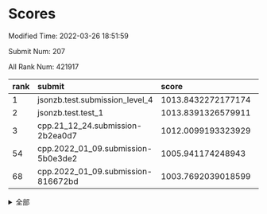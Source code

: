 # Scores

Modified Time: 2022-03-26 18:51:59

Submit Num: 207

All Rank Num: 421917

| rank |               submit               |       score        |       sigma        | pk_num |
| :--- | :--------------------------------- | :----------------- | :----------------- | :----- |
| 1    | jsonzb.test.submission_level_4     | 1013.8432272177174 | 0.8241763003149807 | 8155   |
| 2    | jsonzb.test.test_1                 | 1013.8391326579911 | 0.8516476291617286 | 8155   |
| 3    | cpp.21_12_24.submission-2b2ea0d7   | 1012.0099193323929 | 0.7872113027270966 | 8155   |
| 54   | cpp.2022_01_09.submission-5b0e3de2 | 1005.941174248943  | 0.7105028239277994 | 8147   |
| 68   | cpp.2022_01_09.submission-816672bd | 1003.7692039018599 | 0.7193840516755567 | 8151   |


<details>
<summary>全部</summary>

| rank |                 submit                 |       score        |       sigma        | pk_num |
| :--- | :------------------------------------- | :----------------- | :----------------- | :----- |
| 1    | jsonzb.test.submission_level_4         | 1013.8432272177174 | 0.8241763003149807 | 8155   |
| 2    | jsonzb.test.test_1                     | 1013.8391326579911 | 0.8516476291617286 | 8155   |
| 3    | cpp.21_12_24.submission-2b2ea0d7       | 1012.0099193323929 | 0.7872113027270966 | 8155   |
| 4    | gobigger.level_3.submission_level_3_11 | 1011.8882263676561 | 0.7818270960575789 | 8154   |
| 5    | gobigger.level_3.submission_level_3_48 | 1011.7511451161193 | 0.7785805493956496 | 8154   |
| 6    | gobigger.level_3.submission_level_3_2  | 1011.5336195712842 | 0.778050421829803  | 8152   |
| 7    | gobigger.level_3.submission_level_3_5  | 1011.4443842723167 | 0.768712093363705  | 8153   |
| 8    | gobigger.level_3.submission_level_3_18 | 1011.0603741985959 | 0.7575717555252316 | 8153   |
| 9    | gobigger.level_3.submission_level_3_29 | 1010.9136365356934 | 0.7669861685242477 | 8156   |
| 10   | gobigger.level_3.submission_level_3_30 | 1010.861071295568  | 0.7718488470210385 | 8151   |
| 11   | gobigger.level_3.submission_level_3_16 | 1010.8466896657835 | 0.7680612822019273 | 8153   |
| 12   | gobigger.level_3.submission_level_3_23 | 1010.8084375207105 | 0.743050337742318  | 8154   |
| 13   | gobigger.level_3.submission_level_3_3  | 1010.7563508808266 | 0.7606633850637595 | 8154   |
| 14   | gobigger.level_3.submission_level_3_19 | 1010.6544712478016 | 0.7728768445311596 | 8151   |
| 15   | gobigger.level_3.submission_level_3_14 | 1010.4367293081806 | 0.7574934440925181 | 8151   |
| 16   | gobigger.level_3.submission_level_3_7  | 1010.4224554382919 | 0.7720746164475502 | 8157   |
| 17   | gobigger.level_3.submission_level_3_25 | 1010.3778107700903 | 0.7683595518281484 | 8150   |
| 18   | gobigger.level_3.submission_level_3_6  | 1010.3777549887969 | 0.7435656588486893 | 8157   |
| 19   | gobigger.level_3.submission_level_3_43 | 1010.3703498367149 | 0.7598797045642475 | 8156   |
| 20   | gobigger.level_3.submission_level_3_0  | 1010.2898972237198 | 0.7590421449156415 | 8151   |
| 21   | gobigger.level_3.submission_level_3_44 | 1010.2692909381689 | 0.7543054429863527 | 8156   |
| 22   | gobigger.level_3.submission_level_3_13 | 1010.2015062537365 | 0.7590086519889833 | 8152   |
| 23   | gobigger.level_3.submission_level_3_31 | 1010.1433946544206 | 0.7565039907437761 | 8152   |
| 24   | gobigger.level_3.submission_level_3_26 | 1010.1306854259752 | 0.7436399436987053 | 8148   |
| 25   | gobigger.level_3.submission_level_3_27 | 1010.1099997815509 | 0.749047264516055  | 8154   |
| 26   | gobigger.level_3.submission_level_3_21 | 1010.03140590084   | 0.7390175268768255 | 8156   |
| 27   | gobigger.level_3.submission_level_3_38 | 1010.0201206919713 | 0.7767902382270375 | 8151   |
| 28   | gobigger.level_3.submission_level_3_12 | 1010.0133992801415 | 0.7757808029104587 | 8150   |
| 29   | gobigger.level_3.submission_level_3_39 | 1009.9827017159928 | 0.7545962033229829 | 8153   |
| 30   | gobigger.level_3.submission_level_3_49 | 1009.9780941316491 | 0.7775257952813438 | 8155   |
| 31   | gobigger.level_3.submission_level_3_4  | 1009.9414842601507 | 0.767523228547764  | 8149   |
| 32   | gobigger.level_3.submission_level_3_35 | 1009.7532716377506 | 0.7381543717748683 | 8156   |
| 33   | gobigger.level_3.submission_level_3_20 | 1009.7371478355602 | 0.7314066721861163 | 8152   |
| 34   | gobigger.level_3.submission_level_3_40 | 1009.7346321749382 | 0.7386338354465162 | 8156   |
| 35   | gobigger.level_3.submission_level_3_42 | 1009.6923977465732 | 0.7627806397915191 | 8152   |
| 36   | gobigger.level_3.submission_level_3_37 | 1009.5855026756077 | 0.7575561217836525 | 8152   |
| 37   | gobigger.level_3.submission_level_3_46 | 1009.5816303273143 | 0.785404591335421  | 8154   |
| 38   | gobigger.level_3.submission_level_3_41 | 1009.5019347220057 | 0.7535047476476905 | 8150   |
| 39   | gobigger.level_3.submission_level_3_15 | 1009.3438433864844 | 0.7556653075035554 | 8148   |
| 40   | gobigger.level_3.submission_level_3_36 | 1009.2200859046834 | 0.7506612026935207 | 8154   |
| 41   | gobigger.level_3.submission_level_3_24 | 1009.2010384441502 | 0.7422967816584277 | 8161   |
| 42   | gobigger.level_3.submission_level_3_17 | 1009.1314329585825 | 0.7438844468466338 | 8149   |
| 43   | gobigger.level_3.submission_level_3_33 | 1009.0416519158848 | 0.7571753723515197 | 8152   |
| 44   | gobigger.level_3.submission_level_3_9  | 1009.0331596732619 | 0.7606183079434722 | 8153   |
| 45   | gobigger.level_3.submission_level_3_10 | 1009.0300645752282 | 0.7476262059962971 | 8152   |
| 46   | gobigger.level_3.submission_level_3_1  | 1008.9413166149764 | 0.7632738468533822 | 8151   |
| 47   | gobigger.level_3.submission_level_3_22 | 1008.844301620922  | 0.7437877860000345 | 8154   |
| 48   | gobigger.level_3.submission_level_3_47 | 1008.779769732753  | 0.7646903152964138 | 8147   |
| 49   | gobigger.level_3.submission_level_3_8  | 1008.7335185591752 | 0.7544575804822947 | 8151   |
| 50   | gobigger.level_3.submission_level_3_34 | 1008.4614126511376 | 0.75712479153419   | 8152   |
| 51   | gobigger.level_3.submission_level_3_32 | 1008.2690296766252 | 0.7580987829485175 | 8150   |
| 52   | gobigger.level_3.submission_level_3_45 | 1008.0719040988164 | 0.7400760786623112 | 8151   |
| 53   | gobigger.level_3.submission_level_3_28 | 1007.4991889484229 | 0.7283529707172501 | 8151   |
| 54   | cpp.2022_01_09.submission-5b0e3de2     | 1005.941174248943  | 0.7105028239277994 | 8147   |
| 55   | gobigger.level_1.submission_level_1_27 | 1005.0913709969258 | 0.7166565942540334 | 8156   |
| 56   | gobigger.level_1.submission_level_1_7  | 1004.7155281008272 | 0.7264671564955675 | 8152   |
| 57   | gobigger.level_1.submission_level_1_14 | 1004.5324465366592 | 0.722359492188103  | 8157   |
| 58   | gobigger.level_1.submission_level_1_1  | 1004.3431253646108 | 0.720188643464236  | 8155   |
| 59   | gobigger.level_1.submission_level_1_41 | 1004.3420489695278 | 0.7111299225594111 | 8153   |
| 60   | gobigger.level_1.submission_level_1_2  | 1004.0297968897253 | 0.7117763042568519 | 8149   |
| 61   | gobigger.level_1.submission_level_1_47 | 1004.0263091916912 | 0.7129891156911963 | 8156   |
| 62   | gobigger.level_1.submission_level_1_34 | 1004.0011765547308 | 0.7157491504904806 | 8153   |
| 63   | gobigger.level_1.submission_level_1_28 | 1003.9904196260932 | 0.7138620987484712 | 8152   |
| 64   | gobigger.level_1.submission_level_1_33 | 1003.9574420240313 | 0.7213897497544072 | 8154   |
| 65   | gobigger.level_1.submission_level_1_23 | 1003.9558224537055 | 0.7216340905106078 | 8156   |
| 66   | gobigger.level_1.submission_level_1_5  | 1003.9529760802251 | 0.7170851214610067 | 8152   |
| 67   | gobigger.level_1.submission_level_1_32 | 1003.9390716769146 | 0.7036594657517642 | 8156   |
| 68   | cpp.2022_01_09.submission-816672bd     | 1003.7692039018599 | 0.7193840516755567 | 8151   |
| 69   | gobigger.level_1.submission_level_1_30 | 1003.6945302013959 | 0.7085324923663493 | 8153   |
| 70   | gobigger.level_1.submission_level_1_18 | 1003.6898917303525 | 0.7220024058425727 | 8154   |
| 71   | gobigger.level_1.submission_level_1_40 | 1003.6853113135874 | 0.7059313549484285 | 8153   |
| 72   | gobigger.level_1.submission_level_1_48 | 1003.6643475981455 | 0.7273113272158943 | 8146   |
| 73   | gobigger.level_1.submission_level_1_3  | 1003.6505655803128 | 0.7146494524593404 | 8154   |
| 74   | gobigger.level_1.submission_level_1_15 | 1003.6327539870792 | 0.7143934589591211 | 8160   |
| 75   | gobigger.level_1.submission_level_1_20 | 1003.610075084521  | 0.7302537351415842 | 8156   |
| 76   | gobigger.level_1.submission_level_1_43 | 1003.6006835693935 | 0.7196670916231366 | 8155   |
| 77   | gobigger.level_1.submission_level_1_16 | 1003.5358427674413 | 0.7136727165450898 | 8150   |
| 78   | gobigger.level_1.submission_level_1_9  | 1003.5265821154304 | 0.7119827310916641 | 8153   |
| 79   | gobigger.level_1.submission_level_1_8  | 1003.4671760028117 | 0.726938795338573  | 8153   |
| 80   | gobigger.level_1.submission_level_1_29 | 1003.4632199214437 | 0.716017034036772  | 8152   |
| 81   | gobigger.level_1.submission_level_1_39 | 1003.4607375881109 | 0.7082871035593259 | 8147   |
| 82   | gobigger.level_1.submission_level_1_26 | 1003.454194417068  | 0.7167656017525408 | 8153   |
| 83   | gobigger.level_1.submission_level_1_38 | 1003.4291975321172 | 0.723392325820769  | 8153   |
| 84   | gobigger.level_1.submission_level_1_49 | 1003.3548786565402 | 0.7202464702689605 | 8151   |
| 85   | gobigger.level_1.submission_level_1_35 | 1003.3331278193513 | 0.7136435474022965 | 8156   |
| 86   | gobigger.level_1.submission_level_1_46 | 1003.2754381569674 | 0.7132899385477003 | 8152   |
| 87   | gobigger.level_1.submission_level_1_13 | 1003.1856650635253 | 0.7264503969060421 | 8152   |
| 88   | gobigger.level_1.submission_level_1_22 | 1003.1625227647927 | 0.7120263448401766 | 8150   |
| 89   | gobigger.level_1.submission_level_1_0  | 1003.0071026416962 | 0.7020484725690741 | 8157   |
| 90   | gobigger.level_1.submission_level_1_19 | 1002.933569635474  | 0.7211221374794222 | 8149   |
| 91   | gobigger.level_1.submission_level_1_17 | 1002.9123460737023 | 0.7083158317980573 | 8151   |
| 92   | gobigger.level_1.submission_level_1_11 | 1002.8979841777981 | 0.7205926440962921 | 8152   |
| 93   | gobigger.level_1.submission_level_1_37 | 1002.897508864129  | 0.7163871643246215 | 8153   |
| 94   | gobigger.level_1.submission_level_1_10 | 1002.8073336549916 | 0.7195196889020428 | 8159   |
| 95   | gobigger.level_1.submission_level_1_45 | 1002.75505784304   | 0.7181447395820055 | 8152   |
| 96   | gobigger.level_1.submission_level_1_4  | 1002.5067658283085 | 0.7163645664220388 | 8156   |
| 97   | gobigger.level_1.submission_level_1_24 | 1002.3921834668245 | 0.7078311000915236 | 8154   |
| 98   | gobigger.level_1.submission_level_1_25 | 1002.3795688008988 | 0.6986219165709603 | 8153   |
| 99   | gobigger.level_1.submission_level_1_42 | 1002.3176258208659 | 0.7093652913502437 | 8153   |
| 100  | gobigger.level_1.submission_level_1_21 | 1002.1806231067329 | 0.7134720539424819 | 8150   |
| 101  | gobigger.level_1.submission_level_1_36 | 1002.1575577175721 | 0.7195639523516331 | 8148   |
| 102  | gobigger.level_1.submission_level_1_44 | 1002.0948972608089 | 0.7150790860324766 | 8152   |
| 103  | gobigger.level_1.submission_level_1_6  | 1001.8939713444662 | 0.7067629606400812 | 8158   |
| 104  | gobigger.level_1.submission_level_1_12 | 1001.8583546026797 | 0.7150977552909469 | 8151   |
| 105  | gobigger.level_1.submission_level_1_31 | 1001.8142012398781 | 0.7183643771618363 | 8148   |
| 106  | gobigger.random.submission_random_28   | 997.6012197029748  | 0.7029508537163568 | 8155   |
| 107  | gobigger.random.submission_random_19   | 997.3978106298559  | 0.7125610900872926 | 8156   |
| 108  | gobigger.random.submission_random_24   | 997.1590308277295  | 0.704410691316503  | 8150   |
| 109  | gobigger.random.submission_random_27   | 997.1358421571616  | 0.7027918177442134 | 8150   |
| 110  | gobigger.random.submission_random_30   | 997.1081003409197  | 0.7100546989029206 | 8151   |
| 111  | gobigger.random.submission_random_20   | 997.0465950249144  | 0.6981386369417903 | 8148   |
| 112  | gobigger.random.submission_random_10   | 996.7299727174894  | 0.7014900932137634 | 8150   |
| 113  | gobigger.random.submission_random_21   | 996.6871261043616  | 0.6983235408699002 | 8152   |
| 114  | gobigger.random.submission_random_26   | 996.6371730094718  | 0.7066098581779098 | 8154   |
| 115  | gobigger.random.submission_random_41   | 996.4979210044366  | 0.7001790001724985 | 8150   |
| 116  | gobigger.random.submission_random_35   | 996.4974972721801  | 0.7119232983659103 | 8146   |
| 117  | gobigger.random.submission_random_33   | 996.4210096853395  | 0.7037237638040689 | 8151   |
| 118  | gobigger.random.submission_random_43   | 996.3919532555619  | 0.7061676296622601 | 8156   |
| 119  | gobigger.random.submission_random_0    | 996.3637471568127  | 0.7134321012769254 | 8152   |
| 120  | gobigger.random.submission_random_44   | 996.3510706082618  | 0.7057605386079858 | 8154   |
| 121  | gobigger.random.submission_random_45   | 996.3432940777377  | 0.7109125557856856 | 8158   |
| 122  | gobigger.random.submission_random_16   | 996.3395230953234  | 0.7053533084560821 | 8154   |
| 123  | gobigger.random.submission_random_6    | 996.3267345161636  | 0.7186115423428857 | 8157   |
| 124  | gobigger.random.submission_random_15   | 996.3129431673559  | 0.7089658423278778 | 8158   |
| 125  | gobigger.random.submission_random_36   | 996.2912670135671  | 0.7148841638547582 | 8156   |
| 126  | gobigger.random.submission_random_2    | 996.2717758317834  | 0.720892229196975  | 8156   |
| 127  | gobigger.random.submission_random_11   | 996.1645718109396  | 0.7151864111561312 | 8154   |
| 128  | gobigger.random.submission_random_38   | 996.0534262641219  | 0.712889293415039  | 8155   |
| 129  | gobigger.random.submission_random_5    | 996.0313038877164  | 0.7195929045441682 | 8149   |
| 130  | gobigger.random.submission_random_25   | 996.0217097479652  | 0.7061961693819411 | 8153   |
| 131  | gobigger.random.submission_random_14   | 995.9696889292533  | 0.7023321415925338 | 8154   |
| 132  | gobigger.random.submission_random_47   | 995.9667402970992  | 0.7219901395479975 | 8151   |
| 133  | gobigger.random.submission_random_7    | 995.8983632717363  | 0.7133085381954501 | 8155   |
| 134  | gobigger.random.submission_random_40   | 995.8293623569854  | 0.7308051927622239 | 8155   |
| 135  | gobigger.random.submission_random_37   | 995.7865064668074  | 0.6992995290489452 | 8152   |
| 136  | gobigger.random.submission_random_29   | 995.7142560797543  | 0.7093032280640896 | 8154   |
| 137  | gobigger.random.submission_random_3    | 995.6139871148886  | 0.7056623395262047 | 8149   |
| 138  | gobigger.random.submission_random_13   | 995.5044739522291  | 0.6975031266434804 | 8160   |
| 139  | gobigger.random.submission_random_22   | 995.439557049438   | 0.709900974849206  | 8150   |
| 140  | gobigger.random.submission_random_23   | 995.4173741370658  | 0.7051833206866857 | 8154   |
| 141  | gobigger.random.submission_random_1    | 995.4055077945891  | 0.7051471210825653 | 8152   |
| 142  | gobigger.random.submission_random_46   | 995.3314249857162  | 0.7226966528692416 | 8149   |
| 143  | gobigger.random.submission_random_31   | 995.2075843845275  | 0.713645909776196  | 8151   |
| 144  | gobigger.random.submission_random_48   | 995.189583022665   | 0.7053986239164484 | 8156   |
| 145  | gobigger.random.submission_random_4    | 995.176483762233   | 0.7142182054640211 | 8155   |
| 146  | gobigger.random.submission_random_12   | 995.1702265844752  | 0.7110375753486498 | 8154   |
| 147  | gobigger.random.submission_random_18   | 995.0527627474153  | 0.7127297450760981 | 8158   |
| 148  | gobigger.random.submission_random_42   | 995.0034471769903  | 0.7366906178278608 | 8148   |
| 149  | gobigger.random.submission_random_32   | 994.9561010449733  | 0.7100857789001589 | 8152   |
| 150  | gobigger.random.submission_random_34   | 994.8933179956812  | 0.714761035680341  | 8148   |
| 151  | gobigger.random.submission_random_17   | 994.8683222194196  | 0.7044999050798949 | 8154   |
| 152  | gobigger.random.submission_random_8    | 994.8309021216298  | 0.7125628025875308 | 8152   |
| 153  | gobigger.random.submission_random_9    | 994.826432377474   | 0.7075114473465047 | 8150   |
| 154  | gobigger.random.submission_random_39   | 994.8011356948334  | 0.7123987861548361 | 8160   |
| 155  | gobigger.random.submission_random_49   | 994.1330417671409  | 0.7244550331017438 | 8152   |
| 156  | gobigger.level_2.submission_level_2_1  | 993.8857911397226  | 0.7339325597428414 | 8158   |
| 157  | gobigger.level_2.submission_level_2_22 | 993.7032112087126  | 0.7254658832080008 | 8159   |
| 158  | gobigger.level_2.submission_level_2_38 | 993.6649264537554  | 0.7311283407998299 | 8149   |
| 159  | gobigger.level_2.submission_level_2_10 | 993.5811294203742  | 0.7242424977546088 | 8154   |
| 160  | gobigger.level_2.submission_level_2_36 | 993.5589575591459  | 0.720948282544529  | 8148   |
| 161  | gobigger.level_2.submission_level_2_37 | 993.5434950172405  | 0.7411042603140202 | 8149   |
| 162  | gobigger.level_2.submission_level_2_43 | 993.4702208489251  | 0.7401524462634729 | 8157   |
| 163  | gobigger.level_2.submission_level_2_41 | 993.4319492263882  | 0.7463472047690142 | 8153   |
| 164  | gobigger.level_2.submission_level_2_29 | 993.4156880796637  | 0.7296588684045724 | 8158   |
| 165  | gobigger.level_2.submission_level_2_5  | 993.1245067625829  | 0.7385912762687531 | 8155   |
| 166  | gobigger.level_2.submission_level_2_4  | 992.9754636198237  | 0.7467706757575101 | 8151   |
| 167  | gobigger.level_2.submission_level_2_47 | 992.9572803196148  | 0.7317912700752103 | 8156   |
| 168  | gobigger.level_2.submission_level_2_30 | 992.9307961050579  | 0.7378917539111202 | 8154   |
| 169  | gobigger.level_2.submission_level_2_23 | 992.83249935819    | 0.7475735630740847 | 8154   |
| 170  | gobigger.level_2.submission_level_2_42 | 992.8082228742413  | 0.7260264340421381 | 8148   |
| 171  | gobigger.level_2.submission_level_2_6  | 992.800872622596   | 0.7219139465235369 | 8156   |
| 172  | gobigger.level_2.submission_level_2_17 | 992.7788217501953  | 0.7509006829113861 | 8154   |
| 173  | gobigger.level_2.submission_level_2_26 | 992.772888124198   | 0.7325613242658295 | 8156   |
| 174  | gobigger.level_2.submission_level_2_18 | 992.6669895967156  | 0.7356094266426183 | 8156   |
| 175  | gobigger.level_2.submission_level_2_8  | 992.6290190859345  | 0.7669775465812007 | 8152   |
| 176  | gobigger.level_2.submission_level_2_0  | 992.5293690202393  | 0.7376979523023255 | 8150   |
| 177  | gobigger.level_2.submission_level_2_28 | 992.4961148584277  | 0.7464526757032502 | 8157   |
| 178  | gobigger.level_2.submission_level_2_35 | 992.4006779321338  | 0.7235607200946197 | 8149   |
| 179  | gobigger.level_2.submission_level_2_19 | 992.3803269383424  | 0.7344908024205856 | 8151   |
| 180  | gobigger.level_2.submission_level_2_34 | 992.3583804359429  | 0.7498261310207771 | 8152   |
| 181  | gobigger.level_2.submission_level_2_13 | 992.3472661233136  | 0.7529947590665694 | 8148   |
| 182  | gobigger.level_2.submission_level_2_15 | 992.2879155387998  | 0.7344191604379038 | 8151   |
| 183  | gobigger.level_2.submission_level_2_32 | 992.1302529496801  | 0.7346263905159476 | 8154   |
| 184  | gobigger.level_2.submission_level_2_45 | 992.0167858325196  | 0.7450436965982549 | 8149   |
| 185  | gobigger.level_2.submission_level_2_9  | 992.0144268598269  | 0.7411523520774329 | 8156   |
| 186  | gobigger.level_2.submission_level_2_31 | 992.0022259588676  | 0.7429175418472346 | 8152   |
| 187  | gobigger.level_2.submission_level_2_12 | 991.960784820319   | 0.7400836605075964 | 8159   |
| 188  | gobigger.level_2.submission_level_2_24 | 991.9510765702603  | 0.7407791952043989 | 8154   |
| 189  | gobigger.level_2.submission_level_2_46 | 991.8416984157898  | 0.7546100485383718 | 8152   |
| 190  | gobigger.level_2.submission_level_2_27 | 991.7656651869177  | 0.7503542925373594 | 8153   |
| 191  | gobigger.level_2.submission_level_2_40 | 991.6302102312109  | 0.7418167206815373 | 8154   |
| 192  | gobigger.level_2.submission_level_2_11 | 991.6172322820729  | 0.7610979830790879 | 8155   |
| 193  | gobigger.level_2.submission_level_2_49 | 991.5775658159303  | 0.7424464197220074 | 8155   |
| 194  | gobigger.level_2.submission_level_2_7  | 991.4640288959429  | 0.7487403537573389 | 8154   |
| 195  | gobigger.level_2.submission_level_2_48 | 991.4502752959194  | 0.7495389214539852 | 8151   |
| 196  | gobigger.level_2.submission_level_2_39 | 991.2457974138604  | 0.7573991575181547 | 8153   |
| 197  | gobigger.level_2.submission_level_2_21 | 991.0650478698924  | 0.7454812354416299 | 8154   |
| 198  | gobigger.level_2.submission_level_2_2  | 991.0411476713448  | 0.7615837263020909 | 8155   |
| 199  | gobigger.level_2.submission_level_2_44 | 991.0349955874028  | 0.7428661174135589 | 8155   |
| 200  | gobigger.level_2.submission_level_2_14 | 990.937741299562   | 0.7543825341359737 | 8156   |
| 201  | gobigger.level_2.submission_level_2_3  | 990.8205608051297  | 0.7488315779116994 | 8155   |
| 202  | gobigger.level_2.submission_level_2_20 | 990.7475276472567  | 0.7552088728158557 | 8151   |
| 203  | gobigger.level_2.submission_level_2_25 | 990.7287506844419  | 0.7614102810630451 | 8152   |
| 204  | gobigger.level_2.submission_level_2_16 | 990.6013813709135  | 0.7922872560471379 | 8155   |
| 205  | gobigger.level_2.submission_level_2_33 | 990.2096722705045  | 0.7745205552115576 | 8154   |
| 206  | gobigger.none.submission_none_0        | 977.0914744163218  | 1.3618031942616067 | 8153   |
| 207  | gobigger.none.submission_none_1        | 976.7606583181624  | 1.4956518495578277 | 8151   |

</details>